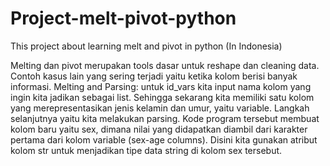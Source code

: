 # Project-melt-pivot-python
This project about learning melt and pivot in python (In Indonesia)

Melting dan pivot merupakan tools dasar untuk reshape dan cleaning data. Contoh kasus lain yang sering terjadi yaitu ketika kolom berisi banyak informasi.
Melting and Parsing: untuk id_vars kita input nama kolom yang ingin kita jadikan sebagai list. Sehingga sekarang kita memiliki satu kolom yang merepresentasikan jenis kelamin dan umur, yaitu variable.
Langkah selanjutnya yaitu kita melakukan parsing.
Kode program tersebut membuat kolom baru yaitu sex, dimana nilai yang didapatkan diambil dari karakter pertama dari kolom variable (sex-age columns). Disini kita gunakan atribut kolom str untuk menjadikan tipe data string di kolom sex tersebut.  
